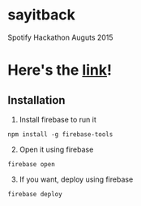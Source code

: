 # sayitback
Spotify Hackathon Auguts 2015

# Here's the [link](sayitback.firebaseapp.com)!

## Installation
1. Install firebase to run it
```
npm install -g firebase-tools
```
2. Open it using firebase
```
firebase open
```
3. If you want, deploy using firebase
```
firebase deploy
```
